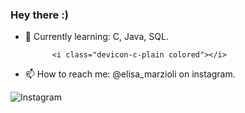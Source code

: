 ### Hey there :)


- 🌱 Currently learning: C, Java, SQL.
  
            <i class="devicon-c-plain colored"></i>
          
- 📫 How to reach me: @elisa_marzioli on instagram.

![Instagram](https://img.shields.io/badge/Instagram-E4405F?style=for-the-badge&logo=Instagram&logoColor=white)

